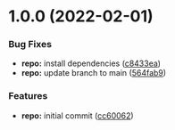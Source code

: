 # 1.0.0 (2022-02-01)


### Bug Fixes

* **repo:** install dependencies ([c8433ea](https://github.com/Cervantes007/empty-rel/commit/c8433eae7aac913b26b16350bb7f14facbae18a7))
* **repo:** update branch to main ([564fab9](https://github.com/Cervantes007/empty-rel/commit/564fab99db64f0742472fe79aeabfb628a08661e))


### Features

* **repo:** initial commit ([cc60062](https://github.com/Cervantes007/empty-rel/commit/cc60062669aa2ad9f5049db6a23e4638cf727bf4))
